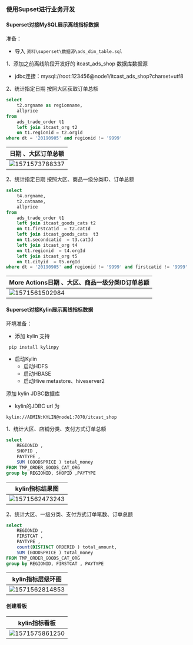 
### 使用Supset进行业务开发



#### Superset对接MySQL展示离线指标数据

准备：

* 导入 `资料\superset\数据源\ads_dim_table.sql`



1、添加之前离线阶段开发好的 itcast_ads_shop 数据库数据源

* jdbc连接：mysql://root:123456@node1/itcast_ads_shop?charset=utf8



2、统计指定日期 按照大区获取订单总额

```sql
select
	t2.orgname as regionname,
	allprice
from
	ads_trade_order t1
	left join itcast_org t2
	on t1.regionid = t2.orgid
where dt = '20190905' and regionid != '9999'
```

| 日期 、大区订单总额                        |
| ------------------------------------------ |
| ![1571573788337](assets/1571573788337.png) |





2、统计指定日期 按照大区、商品一级分类ID、订单总额

```sql
select
	t4.orgname,
	t2.catname,
	allprice
from
	ads_trade_order t1
    left join itcast_goods_cats t2 
	on t1.firstcatid  = t2.catId 
	left join itcast_goods_cats  t3
	on t1.secondcatid  = t3.catId 
	left join itcast_org t4
	on t1.regionid  = t4.orgId 
	left join itcast_org t5
	on t1.cityid  = t5.orgId 
where dt = '20190905' and regionid != '9999' and firstcatid != '9999'
```

| More Actions日期 、大区、商品一级分类ID订单总额 |
| ----------------------------------------------- |
| ![1571561502984](assets/1571561502984.png)      |



#### Superset对接Kylin展示离线指标数据

环境准备：

* 添加 kylin 支持

```shell
 pip install kylinpy
```

* 启动Kylin
    * 启动HDFS
    * 启动HBASE
    * 启动Hive metastore、hiveserver2



添加 kylin JDBC数据库

* kylin的JDBC url 为

```shell
kylin://ADMIN:KYLIN@node1:7070/itcast_shop
```



1、统计大区、店铺分类、支付方式订单总额

```sql
select 
    REGIONID ,
    SHOPID ,
    PAYTYPE ,
    SUM (GOODSPRICE ) total_money
FROM TMP_ORDER_GOODS_CAT_ORG 
group by REGIONID, SHOPID ,PAYTYPE 
```

| kylin指标结果图                            |
| ------------------------------------------ |
| ![1571562473243](assets/1571562473243.png) |





2、统计大区、一级分类、支付方式订单笔数、订单总额

```sql
select 
    REGIONID ,
    FIRSTCAT ,
    PAYTYPE ,
    count(DISTINCT ORDERID ) total_amount,
    SUM (GOODSPRICE ) total_money
FROM TMP_ORDER_GOODS_CAT_ORG 
group by REGIONID, FIRSTCAT , PAYTYPE  
```

| kylin指标层级环图                          |
| ------------------------------------------ |
| ![1571562814853](assets/1571562814853.png) |



#### 创建看板

| kylin指标看板                              |
| ------------------------------------------ |
| ![1571575861250](assets/1571575861250.png) |







